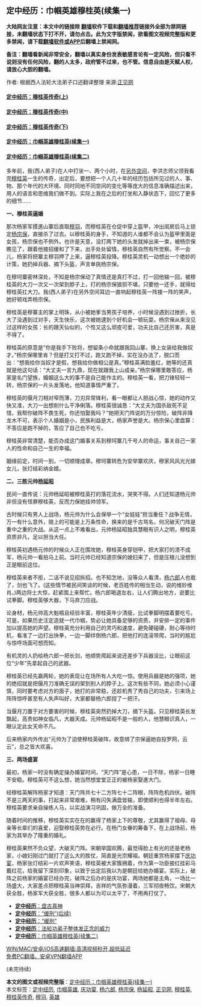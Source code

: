  <h2>定中经历：巾帼英雄穆桂英(续集一)</h2> <p class="notice"><b>大陆网友注意：本文中的链接除 <a href="https://github.com/bannedbook/fanqiang" >翻墙</a>软件下载和<a href="https://github.com/killgcd/justmysocks/blob/master/README.md">翻墙推荐</a>链接外全部为禁网链接，未翻墙状态下打不开，请勿点击。此为文字版禁闻，欲看图文视频完整版和更多禁闻，请下载<a href="https://github.com/bannedbook/fanqiang">翻墙软件或APP</a>后翻墙上禁闻网。</p><p>备注：翻墙看新闻非常安全，翻墙以真实身份发表敏感言论有一定风险，但只看不说则没有任何风险，翻的人太多，政府管不过来，也不管。信息自由是天赋人权，请放心大胆的翻墙。</b></p>  <div class="entry"> <p>作者: 根据西人法轮大法弟子口述翻译整理 来源:<a href="https://www.bannedbook.org/bnews/tag/%e6%ad%a3%e8%a7%81%e7%bd%91/" class="st_tag internal_tag" rel="tag" title="标签 正见网 下的日志">正见网</a></p> <h4><a title="定中经历：穆桂英传奇(上)" href="https://www.bannedbook.org/bnews/tculture/xiulian/20151104/467495.html" target="_blank" >定中经历：穆桂英传奇(上)</a></h4> <h4><a title="定中经历：穆桂英传奇(中)" href="https://www.bannedbook.org/bnews/tculture/xiulian/20151105/467870.html" target="_blank" >定中经历：穆桂英传奇(中)</a></h4> <h4><a title="定中经历：穆桂英传奇(下)" href="https://www.bannedbook.org/bnews/tculture/xiulian/20151108/468739.html" target="_blank" >定中经历：穆桂英传奇(下)</a></h4> <h4><a title="定中经历：巾帼英雄穆桂英(续集一)" href="https://www.bannedbook.org/bnews/tculture/20161028/606931.html" target="_blank" >定中经历：巾帼英雄穆桂英(续集一)</a></h4> <h4><a title="定中经历：巾帼英雄穆桂英(续集一)" href="https://www.bannedbook.org/bnews/tculture/20161102/608445.html" target="_blank" >定中经历：巾帼英雄穆桂英(续集二)</a></h4> <p>多年前，我(西人弟子)在人中打坐一、两个小时，在<span class='wp_keywordlink'><a href="https://www.bannedbook.org/forum3/topic61.html" title="电子书：人间神话《另外空间》" target="_blank">另外空间</a></span>，李洪志师父领我看完<a href="https://www.bannedbook.org/bnews/tag/%e7%a9%86%e6%a1%82%e8%8b%b1/" class="st_tag internal_tag" rel="tag" title="标签 穆桂英 下的日志">穆桂英</a>一生的传奇，出定后，要想把一个人几十年的经历包括所见过的人、事、物、那个年代的大环境、同时同地不同空间的变化等等庞大的信息准确描述出来，用人的语言和思维我们做不到。实际上我在之后的打坐和入静状态下，回忆了更多的细节……</p> <p><strong>一、穆桂英逼婚</strong></p> <p>那次杨家军摸進山寨后直取<a href="https://www.bannedbook.org/bnews/tag/%e7%a9%86%e7%be%bd/" class="st_tag internal_tag" rel="tag" title="标签 穆羽 下的日志">穆羽</a>，而穆桂英在仓促中穿上盔甲，冲出闺房后马上锁定<a href="https://www.bannedbook.org/bnews/tag/%e6%9d%a8%e5%ae%97%e4%bf%9d/" class="st_tag internal_tag" rel="tag" title="标签 杨宗保 下的日志">杨宗保</a>，直接杀了过去。以穆桂英的身手，不知道的人谁都不会认为盔甲里面是女孩，杨宗保也不例外。也许是天意，没打两下她的头发就掉出来一束，被杨宗保瞧见了，跟着他接招缓和了下来，出手处处留情，穆桂英自然有所觉察。不一会儿，杨家将把寨主穆羽押了上来，逼穆桂英投降。穆桂英灵机一动想出一个绝妙的计策，她扔掉兵器、摘下头盔，声言单挑杨宗保。</p> <p>在穆坷寨密林深处，不知是杨宗保动了真情还是真打不过，打一回他输一回，被穆桂英的大刀一次又一次架到脖子上，打的杨宗保狼狈不堪，只要他一还手，就得给穆桂英扛大刀。我(西人弟子)在另外空间耳边一直响起穆桂英一阵接一阵的笑声，她好顿戏弄杨宗保。</p> <p>穆桂英是穆寨主的掌上明珠，从小被她爹当男孩子培养，小时候没遇到过挫折，长大了没遇到过对手，天生快乐，这次被她逮到个好机会一顿玩耍。杨宗保从来没见过这样的女孩：长的跟天仙似的，个性又这么顽皮可爱，功夫比自己还厉害，真是不得了。</p>  <p>穆桂英的原意是“你是我手下败将，想留条小命就跟我回山寨，换上女装给我做奴才。”杨宗保哪里肯？但是打又打不过，跑又跑不掉，实在没办法了，脱口而出：“想我给你当奴才是假，想我给你做相公是真。”穆桂英满脸羞红，她等的还真就是他这句话：“大丈夫一言九鼎，现在就跟我上山成亲。”杨宗保哪里敢答应，杨家是名门望族，婚姻这么大的事不是自己能作主的。穆桂英一看，把刀锋轻轻一转，杨宗保的一片头发落地，他知道事情严重了。</p> <p>穆桂英的偃月刀相对窄而薄，刀刃异常锋利，看一眼都让人胆战心惊，她的动作又快又准，大刀一出想削什么干净俐落。穆桂英很诚恳：“大丈夫为国杀敌死不足惜，我帮你破阵不畏生死，你还怕娶我吗？”她把天门阵说的万分惊险，破阵非降龙木不可，表示个人婚姻是小，民族利益是大，杨家声誉是大。杨宗保心里盘算：不答应是跑不掉的，答应了自己也不吃亏。</p> <p>穆桂英非常清楚，能否办成这门婚事关系到穆坷寨几千号人的命运，事关自己一家人的性命和自己一生的幸福。</p> <p>姻缘前定，时间一到，一切顺理成章。穆坷寨转危为安举寨欢庆，穆家风风光光嫁女儿，张灯结彩纳金婿。</p> <p><strong>二、三胜元帅<a href="https://www.bannedbook.org/bnews/tag/%e6%9d%a8%e5%bb%b6%e6%98%ad/" class="st_tag internal_tag" rel="tag" title="标签 杨延昭 下的日志">杨延昭</a></strong></p> <p>民间一直传说：元帅杨延昭被穆桂英打的落花流水，哭笑不得。人们还知道杨元帅非但没有怪罪穆桂英，反而力保她挂帅领军。</p>  <p>古时候只有男人上战场，杨元帅为什么会保举一个“女娃娃”担当重任？战争无情，万一有什么意外，赔上的可能是上万条性命，换来的是千古骂名，何况破天门阵是重中之重的大战。从这一点上不难看出，元帅杨延昭独具慧眼有识人之明，穆桂英资质非凡，足以担当大任。</p> <p>穆桂英初遇杨元帅的时候众人正在围攻她，穆桂英身穿铠甲，把大家打的溃不成军，杨元帅一看拍马上前。当时元帅已经知道宗保的媳妇来了，但是压根儿没想到正是眼前这位。</p> <p>穆桂英来者不拒，二话不说见招拆招。也不知怎地，没等众人看清，<a href="https://www.bannedbook.org/bnews/tag/%e6%9d%a8%e5%85%ad%e9%83%8e/" class="st_tag internal_tag" rel="tag" title="标签 杨六郎 下的日志">杨六郎</a>人也栽了，剑也飞了。(这些情节被民间笑谈的时候，老百姓传的相当生动，说的维妙维肖。)两边将士大惊，赶紧围上来帮忙。杨六郎喝退左右，让人们腾出地方，说要比试拳脚。穆桂英够大器，下马弃刀应战。</p> <p>论身材，杨元帅高大魁梧且经验丰富，穆桂英年少清瘦，比试拳脚明摆着要吃亏。可是，如果历史注定造就一代巾帼，势必让她具备足够的资质，并安排一定的事件加以提高她的声望。穆桂英充分利用自己的灵巧和速度，避免硬碰硬，耐心等待时机，看准了一边打出快拳，一边一脚绊倒杨六郎，把他打的连滚带爬，当时的尴尬与惊呼场面可想而知。</p> <p>有机灵的人扔给杨六郎一把长剑，他顺势爬起来说还差步下兵器没比，让眼前这位“少年”先拿起自己的武器。</p> <p>穆桂英已经先嬴两轮，她的表现让在场所有人大吃一惊。使用兵器是她的强项，她的绝招就是把偃月刀准确无误的架到别人的脖子上。这次有些不同，她必须小心谨慎，同时要考虑对方的面子，她打的非常稳，还趁机秀了秀自己的功夫，引来场上阵阵惊呼甚至有人失声叫好，大家都替杨六郎捏了一把汗。</p>  <p>当偃月刀置于对方要害的时候，穆桂英突然扔掉大刀，摘下头盔。只见穆桂英长发飘起，高贵如神女临凡，大器天成。元帅杨延昭不是一般的人，他慧眼识真人，一眼认定此女天命不凡。</p> <p>后来杨家内外传出“元帅为了迫使穆桂英破阵，故意绑了宗保逼她自投罗网，云云”，总之皆大欢喜。</p> <p><strong>三、两场盛宴</strong></p> <p>最初，杨家一时没有确定操办婚宴时间，“天门阵”是心患，一日不除，杨家一日睡不安稳。穆桂英可不这么想，她当然想堂堂正正的被杨家娶進大门。</p> <p>经穆桂英解阵杨家才知道：天门阵共七十二方阵七十二阵眼，阵阵危机四伏。破阵不是三两天的事，打起来非常艰难，稍有闪失满盘皆输，即使顺利也得半年左右。穆桂英要求亲自操练人马，以实战演习巩固，做万全的准备。</p> <p>随着时间的推移，穆桂英实实在在的赢得了杨家上下的尊敬，尤其赢得了祖母、母亲等长辈们的喜爱，迎娶穆桂英势在必行。在杨门女眷的筹备下，在上战场前，杨家为其举办了隆重的婚礼。</p>  <p>穆桂英果然不负众望，大破天门阵。宋朝举国欢腾，最觉得脸上有光的还是老杨家，小媳妇刚过门就打了这么大的胜仗，简直是光宗耀祖。朝廷重赏杨家摆下<a href="https://www.bannedbook.org/bnews/tag/%E5%BA%86%E5%8A%9F%E5%AE%B4/" class="st_tag internal_tag" rel="tag" title="标签 庆功宴 下的日志">庆功宴</a>，杨家张灯结彩一片欢声笑语，穆桂英被大家簇拥着，作为第一功臣披红挂彩马戴红花，给我留下深刻印象，以致于出定后我以为是朝廷给她办婚宴。实际上，破阵之前杨家的婚宴已经办完，破阵之后办的是庆功宴，两场她都是主角，一场比一场盛大，大家差点把穆桂英当神崇拜，吉祥的气氛弥漫着，三军彻夜畅饮。宋朝大获全胜，杨家军大获全胜，很多人都以为可以太平了，不用再打仗了。</p> <ul class='op-related-articles' title='相关阅读'> <li><a href='https://www.bannedbook.org/bnews/tculture/xiulian/20170709/789145.html' target='_blank'><b>定中经历</b>：盘古真神</a></li> <li><a href='https://www.bannedbook.org/bnews/tculture/xiulian/20170629/782170.html' target='_blank'><b>定中经历</b>：“缓刑”(后续)</a></li> <li><a href='https://www.bannedbook.org/bnews/tculture/xiulian/20170621/777964.html' target='_blank'><b>定中经历</b>：“缓刑”</a></li> <li><a href='https://www.bannedbook.org/bnews/tculture/20161109/611419.html' target='_blank'><b>定中经历</b>：法轮功弟子整体发正念的威力</a></li> <li><a href='https://www.bannedbook.org/bnews/tculture/20161102/608445.html' target='_blank'><b>定中经历</b>：巾帼英雄穆桂英(续集二)</a></li> </ul> <p class="texttj"> <a href="https://github.com/bannedbook/fanqiang/wiki/V2ray%E6%9C%BA%E5%9C%BA" target="_blank">WIN/MAC/安卓/iOS高速翻墙:高清视频秒开,超低延迟</a><br/> <a href="https://github.com/bannedbook/fanqiang/wiki/%E7%A6%81%E9%97%BB%E7%BD%91%E5%AE%89%E5%8D%93%E7%BF%BB%E5%A2%99%E6%96%B0%E9%97%BBAPP" target="_blank">免费PC翻墙、安卓VPN翻墙APP</a></p><div id="archive-pix-1" class="banner-ads"> <!-- AuctionX Display platform tag START --> <div id="26318x728x90x621x_ADSLOT1" clicktrack="%%CLICK_URL_ESC%%"></div> <!-- AuctionX Display platform tag END --> </div> <div id="archive-pix-2" class="banner-ads"> <!-- AuctionX Display platform tag START --> <div id="26315x300x250x621x_ADSLOT1" clicktrack="%%CLICK_URL_ESC%%"></div> <!-- AuctionX Display platform tag END --> </div><p>(未完待续)</p><a name='sharetosocial'></a>       <div><b>本文的图文或视频完整版</b>：<a href='https://www.bannedbook.org/bnews/tculture/20161028/606931.html'>定中经历：巾帼英雄穆桂英(续集一)</a></div>  </div><!--END ENTRY--> <div class="postfooter"> <div>本文标签：<a href="https://www.bannedbook.org/bnews/tag/%e5%ae%9a%e4%b8%ad%e7%bb%8f%e5%8e%86/" rel="tag">定中经历</a>, <a href="https://www.bannedbook.org/bnews/tag/%E5%B7%BE%E5%B8%BC%E8%8B%B1%E9%9B%84/" rel="tag">巾帼英雄</a>, <a href="https://www.bannedbook.org/bnews/tag/%E5%BA%86%E5%8A%9F%E5%AE%B4/" rel="tag">庆功宴</a>, <a href="https://www.bannedbook.org/bnews/tag/%e6%9d%a8%e5%85%ad%e9%83%8e/" rel="tag">杨六郎</a>, <a href="https://www.bannedbook.org/bnews/tag/%e6%9d%a8%e5%ae%97%e4%bf%9d/" rel="tag">杨宗保</a>, <a href="https://www.bannedbook.org/bnews/tag/%e6%9d%a8%e5%bb%b6%e6%98%ad/" rel="tag">杨延昭</a>, <a href="https://www.bannedbook.org/bnews/tag/%e6%ad%a3%e8%a7%81%e7%bd%91/" rel="tag">正见网</a>, <a href="https://www.bannedbook.org/bnews/tag/%e7%a9%86%e6%a1%82%e8%8b%b1/" rel="tag">穆桂英</a>, <a href="https://www.bannedbook.org/bnews/tag/%e7%a9%86%e6%a1%82%e8%8b%b1%e4%bc%a0%e5%a5%87/" rel="tag">穆桂英传奇</a>, <a href="https://www.bannedbook.org/bnews/tag/%e7%a9%86%e7%be%bd/" rel="tag">穆羽</a>, <a href="https://www.bannedbook.org/bnews/tag/%E8%8B%B1%E9%9B%84/" rel="tag">英雄</a></div>  </div><!--END POSTFOOTER--> 
